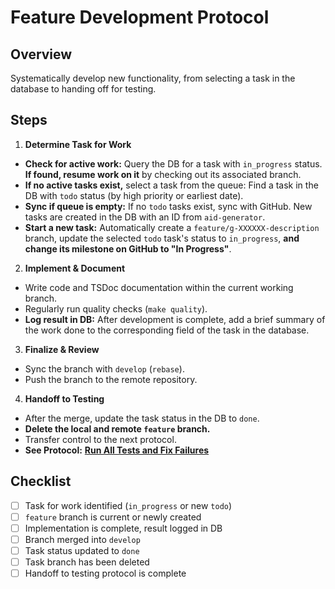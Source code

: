 # Feature Development Protocol

## Overview
Systematically develop new functionality, from selecting a task in the database to handing off for testing.

## Steps
1.  **Determine Task for Work**
   - **Check for active work:** Query the DB for a task with `in_progress` status. **If found, resume work on it** by checking out its associated branch.
   - **If no active tasks exist,** select a task from the queue: Find a task in the DB with `todo` status (by high priority or earliest date).
   - **Sync if queue is empty:** If no `todo` tasks exist, sync with GitHub. New tasks are created in the DB with an ID from `aid-generator`.
   - **Start a new task:** Automatically create a `feature/g-XXXXXX-description` branch, update the selected `todo` task's status to `in_progress`, **and change its milestone on GitHub to "In Progress"**.

2.  **Implement & Document**
   - Write code and TSDoc documentation within the current working branch.
   - Regularly run quality checks (`make quality`).
   - **Log result in DB:** After development is complete, add a brief summary of the work done to the corresponding field of the task in the database.

3.  **Finalize & Review**
   - Sync the branch with `develop` (`rebase`).
   - Push the branch to the remote repository.

4.  **Handoff to Testing**
   - After the merge, update the task status in the DB to `done`.
   - **Delete the local and remote `feature` branch.**
   - Transfer control to the next protocol.
   - **See Protocol:** **[Run All Tests and Fix Failures](./run-all-tests-and-fix-failures.md)**

## Checklist
- [ ] Task for work identified (`in_progress` or new `todo`)
- [ ] `feature` branch is current or newly created
- [ ] Implementation is complete, result logged in DB
- [ ] Branch merged into `develop`
- [ ] Task status updated to `done`
- [ ] Task branch has been deleted
- [ ] Handoff to testing protocol is complete